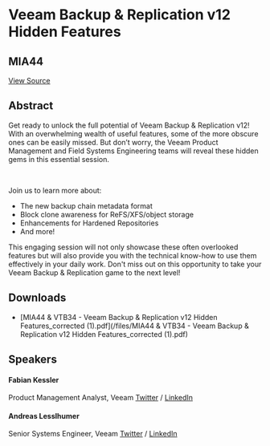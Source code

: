 # Veeam Backup & Replication v12 Hidden Features
## MIA44
[View Source](https://connect.veeam.com/flow/veeam/veeamon2023/attendeeportal/page/sessioncatalog/session/1678929266348001s8co)

## Abstract
Get ready to unlock the full potential of Veeam Backup & Replication v12! With an overwhelming wealth of useful features, some of the more obscure ones can be easily missed. But don’t worry, the Veeam Product Management and Field Systems Engineering teams will reveal these hidden gems in this essential session.

 

Join us to learn more about:


- The new backup chain metadata format
- Block clone awareness for ReFS/XFS/object storage
- Enhancements for Hardened Repositories
- And more!


This engaging session will not only showcase these often overlooked features but will also provide you with the technical know-how to use them effectively in your daily work. Don't miss out on this opportunity to take your Veeam Backup & Replication game to the next level!


## Downloads
- [MIA44 & VTB34 - Veeam Backup & Replication v12 Hidden Features_corrected (1).pdf](/files/MIA44 & VTB34 - Veeam Backup & Replication v12 Hidden Features_corrected (1).pdf)

## Speakers
#### Fabian Kessler
Product Management Analyst, Veeam
[Twitter](https://twitter.com/fabiankessler2) / [LinkedIn](https://www.linkedin.com/in/fabian-kessler-46b7a6a6/)
#### Andreas Lesslhumer
Senior Systems Engineer, Veeam
[Twitter](https://twitter.com/lessi001) / [LinkedIn](http://at.linkedin.com/pub/andreas-lesslhumer/5b/272/2bb/)